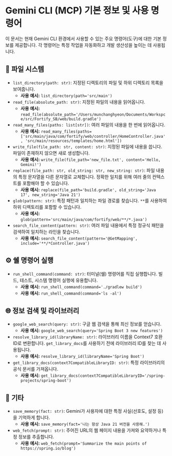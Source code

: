 # Gemini CLI (MCP) 기본 정보 및 사용 명령어

이 문서는 현재 Gemini CLI 환경에서 사용할 수 있는 주요 명령어(도구)에 대한 기본 정보를 제공합니다. 각 명령어는 특정 작업을 자동화하고 개발 생산성을 높이는 데 사용됩니다.

## 📖 파일 시스템

-   `list_directory(path: str)`: 지정된 디렉토리의 파일 및 하위 디렉토리 목록을 보여줍니다.
    -   **사용 예시:** `list_directory(path='src/main')`
-   `read_file(absolute_path: str)`: 지정된 파일의 내용을 읽어옵니다.
    -   **사용 예시:** `read_file(absolute_path='/Users/munchanghyeon/Documents/Workspce/src/Fortify_SB/web/build.gradle')`
-   `read_many_files(paths: list[str])`: 여러 파일의 내용을 한 번에 읽어옵니다.
    -   **사용 예시:** `read_many_files(paths=['src/main/java/com/fortify/web/controller/HomeController.java', 'src/main/resources/templates/home.html'])`
-   `write_file(file_path: str, content: str)`: 지정된 파일에 내용을 씁니다. 파일이 존재하지 않으면 새로 생성합니다.
    -   **사용 예시:** `write_file(file_path='new_file.txt', content='Hello, Gemini!')`
-   `replace(file_path: str, old_string: str, new_string: str)`: 파일 내용의 특정 문자열을 다른 문자열로 교체합니다. 정확한 일치를 위해 여러 줄의 컨텍스트를 포함해야 할 수 있습니다.
    -   **사용 예시:** `replace(file_path='build.gradle', old_string='Java 17', new_string='Java 21')`
-   `glob(pattern: str)`: 특정 패턴과 일치하는 파일 경로를 찾습니다. `**`를 사용하여 하위 디렉토리를 포함할 수 있습니다.
    -   **사용 예시:** `glob(pattern='src/main/java/com/fortify/web/**/*.java')`
-   `search_file_content(pattern: str)`: 여러 파일 내용에서 특정 정규식 패턴을 검색하여 일치하는 라인을 찾습니다.
    -   **사용 예시:** `search_file_content(pattern='@GetMapping', include='**/*Controller.java')`

## ⚙️ 쉘 명령어 실행

-   `run_shell_command(command: str)`: 터미널(쉘) 명령어를 직접 실행합니다. 빌드, 테스트, 시스템 명령어 실행에 유용합니다.
    -   **사용 예시:** `run_shell_command(command='./gradlew build')`
    -   **사용 예시:** `run_shell_command(command='ls -al')`

## 🌐 정보 검색 및 라이브러리

-   `google_web_search(query: str)`: 구글 웹 검색을 통해 최신 정보를 얻습니다.
    -   **사용 예시:** `google_web_search(query='Spring Boot 3 new features')`
-   `resolve_library_id(libraryName: str)`: 라이브러리 이름을 Context7 호환 ID로 변환합니다. `get_library_docs`를 사용하기 전에 라이브러리 ID를 찾는 데 사용됩니다.
    -   **사용 예시:** `resolve_library_id(libraryName='Spring Boot')`
-   `get_library_docs(context7CompatibleLibraryID: str)`: 특정 라이브러리의 공식 문서를 가져옵니다.
    -   **사용 예시:** `get_library_docs(context7CompatibleLibraryID='/spring-projects/spring-boot')`

## 🧠 기타

-   `save_memory(fact: str)`: Gemini가 사용자에 대한 특정 사실(선호도, 설정 등)을 기억하게 합니다.
    -   **사용 예시:** `save_memory(fact='나는 항상 Java 21 버전을 사용해.')`
-   `web_fetch(prompt: str)`: 주어진 URL의 웹 페이지 내용을 가져와 요약하거나 특정 정보를 추출합니다.
    -   **사용 예시:** `web_fetch(prompt='Summarize the main points of https://spring.io/blog')`
